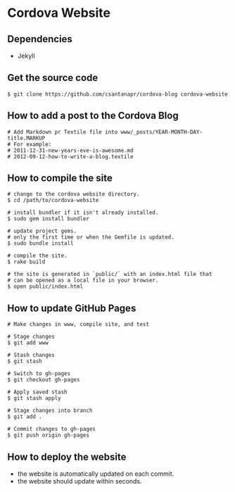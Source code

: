 Cordova Website
===============

Dependencies
------------

- Jekyll

Get the source code
-------------------

    $ git clone https://github.com/csantanapr/cordova-blog cordova-website

How to add a post to the Cordova Blog
-----------------------
    # Add Markdown pr Textile file into www/_posts/YEAR-MONTH-DAY-title.MARKUP
    # For example:
    # 2011-12-31-new-years-eve-is-awesome.md
    # 2012-09-12-how-to-write-a-blog.textile

How to compile the site
-----------------------

    # change to the cordova website directory.
    $ cd /path/to/cordova-website

    # install bundler if it isn't already installed.
    $ sudo gem install bundler

    # update project gems.
    # only the first time or when the Gemfile is updated.
    $ sudo bundle install

    # compile the site.
    $ rake build

    # the site is generated in `public/` with an index.html file that
    # can be opened as a local file in your browser.
    $ open public/index.html


How to update GitHub Pages
----------------------

    # Make changes in www, compile site, and test

    # Stage changes
    $ git add www

    # Stash changes
    $ git stash

    # Switch to gh-pages
    $ git checkout gh-pages

    # Apply saved stash
    $ git stash apply

    # Stage changes into branch
    $ git add .

    # Commit changes to gh-pages
    $ git push origin gh-pages


How to deploy the website
-------------------------

- the website is automatically updated on each commit.
- the website should update within seconds.
